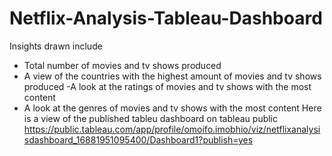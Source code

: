 # Netflix-Analysis-Tableau-Dashboard
Insights drawn include
- Total number of movies and tv shows produced
- A view of the countries with the highest amount of movies and tv shows produced
-A look at the ratings of movies and tv shows with the most content
- A look at the genres of movies and tv shows with the most content
Here is a view of the published tableu dashboard on tableau public https://public.tableau.com/app/profile/omoifo.imobhio/viz/netflixanalysisdashboard_16881951095400/Dashboard1?publish=yes
